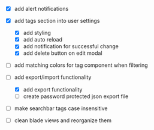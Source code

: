 - [x] add alert notifications

- [x] add tags section into user settings
    - [x] add styling
    - [x] add auto reload
    - [x] add notification for successful change
    - [x] add delete button on edit modal

- [ ] add matching colors for tag component when filtering

- [ ] add export/import functionality
    - [x] add export functionality
    - [ ] create password protected json export file

- [ ] make searchbar tags case insensitive

- [ ] clean blade views and reorganize them
